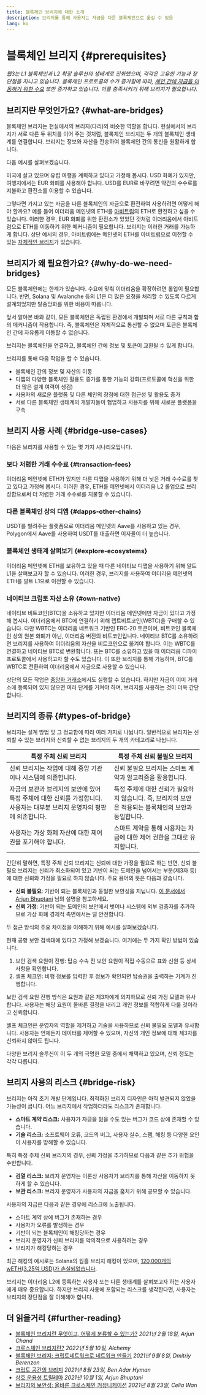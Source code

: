 ```yaml
---
title: 블록체인 브리지에 대한 소개
description: 브리지를 통해 사용자는 자금을 다른 블록체인으로 옮길 수 있음
lang: ko
---
```


# 블록체인 브리지 {#prerequisites}

_웹3는 L1 블록체인과 L2 확장 솔루션의 생태계로 진화했으며, 각각은 고유한 기능과 장단점을 지니고 있습니다. 블록체인 프로토콜의 수가 증가함에 따라, [체인 간에 자금을 이동하기 위한 수요](<https://dune.xyz/eliasimos/Bridge-Away-(from-Ethereum)>) 또한 증가하고 있습니다. 이를 충족시키기 위해 브리지가 필요합니다._

<Divider />

## 브리지란 무엇인가요? {#what-are-bridges}

블록체인 브리지는 현실에서의 브리지(다리)와 비슷한 역할을 합니다. 현실에서의 브리지가 서로 다른 두 위치를 이어 주는 것처럼, 블록체인 브리지는 두 개의 블록체인 생태계를 연결합니다. 브리지는 정보와 자산을 전송하여 블록체인 간의 통신을 원활하게 합니다.

다음 예시를 살펴보겠습니다.

미국에 살고 있으며 유럽 여행을 계획하고 있다고 가정해 봅시다. USD 화폐가 있지만, 여행지에서는 EUR 화폐를 사용해야 합니다. USD를 EUR로 바꾸려면 약간의 수수료를 지불하고 환전소를 이용할 수 있습니다.

그렇다면 가지고 있는 자금을 다른 블록체인의 자금으로 환전하여 사용하려면 어떻게 해야 할까요? 예를 들어 이더리움 메인넷의 ETH를 [아비트럼](https://arbitrum.io/)의 ETH로 환전하고 싶을 수 있습니다. 이러한 경우, EUR 화폐를 위한 환전소가 있었던 것처럼 이더리움에서 아비트럼으로 ETH를 이동하기 위한 메커니즘이 필요합니다. 브리지는 이러한 거래를 가능하게 합니다. 상단 예시의 경우, 아비트럼에는 메인넷의 ETH를 아비트럼으로 이전할 수 있는 [자체적인 브리지](https://bridge.arbitrum.io/)가 있습니다.

## 브리지가 왜 필요한가요? {#why-do-we-need-bridges}

모든 블록체인에는 한계가 있습니다. 수요에 맞춰 이더리움을 확장하려면 롤업이 필요합니다. 반면, Solana 및 Avalanche 등의 L1은 더 많은 요청을 처리할 수 있도록 다르게 설계되었지만 탈중앙화를 위한 비용이 따릅니다.

앞서 알아본 바와 같이, 모든 블록체인은 독립된 환경에서 개발되며 서로 다른 규칙과 합의 메커니즘이 작용합니다. 즉, 블록체인은 자체적으로 통신할 수 없으며 토큰은 블록체인 간에 자유롭게 이동할 수 없습니다.

브리지는 블록체인을 연결하고, 블록체인 간에 정보 및 토큰이 교환될 수 있게 합니다.

브리지를 통해 다음 작업을 할 수 있습니다.

- 블록체인 간의 정보 및 자산의 이동
- 디앱의 다양한 블록체인 활용도 증가를 통한 기능의 강화(프로토콜에 혁신을 위한 더 많은 설계 여력이 생김)
- 사용자의 새로운 플랫폼 및 다른 체인의 장점에 대한 접근성 및 활용도 증가
- 서로 다른 블록체인 생태계의 개발자들이 협업하고 사용자를 위해 새로운 플랫폼을 구축

<Divider />

## 브리지 사용 사례 {#bridge-use-cases}

다음은 브리지를 사용할 수 있는 몇 가지 시나리오입니다.

### 보다 저렴한 거래 수수료 {#transaction-fees}

이더리움 메인넷에 ETH가 있지만 다른 디앱을 사용하기 위해 더 낮은 거래 수수료를 찾고 있다고 가정해 봅시다. 이러한 경우, ETH를 메인넷에서 이더리움 L2 롤업으로 브리징함으로써 더 저렴한 거래 수수료를 지불할 수 있습니다.

### 다른 블록체인 상의 디앱 {#dapps-other-chains}

USDT를 빌려주는 플랫폼으로 이더리움 메인넷의 Aave를 사용하고 있는 경우, Polygon에서 Aave를 사용하여 USDT를 대출하면 이자율이 더 높습니다.

### 블록체인 생태계 살펴보기 {#explore-ecosystems}

이더리움 메인넷에 ETH를 보유하고 있을 때 다른 네이티브 디앱을 사용하기 위해 알트 L1을 살펴보고자 할 수 있습니다. 이러한 경우, 브리지를 사용하여 이더리움 메인넷의 ETH를 알트 L1으로 이전할 수 있습니다.

### 네이티브 크립토 자산 소유 {#own-native}

네이티브 비트코인(BTC)을 소유하고 있지만 이더리움 메인넷에만 자금이 있다고 가정해 봅시다. 이더리움에서 BTC에 연결하기 위해 랩트비트코인(WBTC)을 구매할 수 있습니다. 다만 WBTC는 이더리움 네트워크 기반인 ERC-20 토큰이며, 비트코인 블록체인 상의 원본 화폐가 아닌, 이더리움 버전의 비트코인입니다. 네이티브 BTC를 소유하려면 브리지를 사용하여 이더리움의 자산을 비트코인으로 옮겨야 합니다. 이는 WBTC를 연결하고 네이티브 BTC로 변환합니다. 또는 BTC를 소유하고 있을 때 이더리움 디파이 프로토콜에서 사용하고자 할 수도 있습니다. 이 또한 브리지를 통해 가능하며, BTC를 WBTC로 전환하여 이더리움에서 자금으로 사용할 수 있습니다.

<InfoBanner shouldCenter emoji=":bulb:">
  상단의 모든 작업은 <a href="/get-eth/">중앙화 거래소</a>에서도 실행할 수 있습니다. 하지만 자금이 이미 거래소에 등록되어 있지 않으면 여러 단계를 거쳐야 하며, 브리지를 사용하는 것이 더욱 간단합니다.
</InfoBanner>

<Divider />

## 브리지의 종류 {#types-of-bridge}

브리지는 설계 방법 및 그 정교함에 따라 여러 가지로 나뉩니다. 일반적으로 브리지는 신뢰할 수 있는 브리지와 신뢰할 수 없는 브리지의 두 개의 카테고리로 나뉩니다.

| 특정 주체 신뢰 브리지                                                                                                     | 특정 주체 신뢰 불필요 브리지                                                                          |
| ------------------------------------------------------------------------------------------------------------------------- | ----------------------------------------------------------------------------------------------------- |
| 신뢰 브리지는 작업에 대해 중앙 기관이나 시스템에 의존합니다.                                                              | 신뢰 불필요 브리지는 스마트 계약과 알고리즘을 활용합니다.                                             |
| 자금의 보관과 브리지의 보안에 있어 특정 주체에 대한 신뢰를 가정합니다. 사용자는 대부분 브리지 운영자의 평판에 의존합니다. | 특정 주체에 대한 신뢰가 필요하지 않습니다. 즉, 브리지의 보안은 적용되는 블록체인의 보안과 동일합니다. |
| 사용자는 가상 화폐 자산에 대한 제어권을 포기해야 합니다.                                                                  | 스마트 계약을 통해 사용자는 자금에 대한 제어 권한을 그대로 유지합니다.                                |

간단히 말하면, 특정 주체 신뢰 브리지는 신뢰에 대한 가정을 필요로 하는 반면, 신뢰 불필요 브리지는 신뢰가 최소화되어 있고 기반이 되는 도메인을 넘어서는 부분(제3자 등)에 대한 신뢰와 가정을 필요로 하지 않습니다. 주요 용어의 뜻은 다음과 같습니다.

- **신뢰 불필요**: 기반이 되는 블록체인과 동일한 보안성을 지닙니다. [이 문서에서 Arjun Bhuptani](https://medium.com/connext/the-interoperability-trilemma-657c2cf69f17) 님의 설명을 참고하세요.
- **신뢰 가정**: 기반이 되는 도메인의 보안에서 벗어나 시스템에 외부 검증자를 추가하므로 가상 화폐 경제적 측면에서는 덜 안전합니다.

두 접근 방식의 주요 차이점을 이해하기 위해 예시를 살펴보겠습니다.

현재 공항 보안 검색대에 있다고 가정해 보겠습니다. 여기에는 두 가지 확인 방법이 있습니다.

1. 보안 검색 요원이 진행: 탑승 수속 전 보안 요원이 직접 수동으로 표와 신원 등 상세 사항을 확인합니다.
2. 셀프 체크인: 비행 정보를 입력한 후 정보가 확인되면 탑승권을 출력하는 기계가 진행합니다.

보안 검색 요원 진행 방식은 요원과 같은 제3자에게 의지하므로 신뢰 가정 모델과 유사합니다. 사용자는 해당 요원이 올바른 결정을 내리고 개인 정보를 적합하게 다룰 것이라고 신뢰합니다.

셀프 체크인은 운영자의 역할을 제거하고 기술을 사용하므로 신뢰 불필요 모델과 유사합니다. 사용자는 언제든지 데이터를 제어할 수 있으며, 자신의 개인 정보에 대해 제3자를 신뢰하지 않아도 됩니다.

다양한 브리지 솔루션이 이 두 개의 극명한 모델 중에서 채택하고 있으며, 신뢰 정도는 각각 다릅니다.

<Divider />

## 브리지 사용의 리스크 {#bridge-risk}

브리지는 아직 초기 개발 단계입니다. 최적화된 브리지 디자인은 아직 발견되지 않았을 가능성이 큽니다. 어느 브리지에서 작업하더라도 리스크가 존재합니다.

- **스마트 계약 리스크:** 사용자가 자금을 잃을 수도 있는 버그가 코드 상에 존재할 수 있습니다.
- **기술 리스크:** 소프트웨어 오류, 코드의 버그, 사용자 실수, 스팸, 해킹 등 다양한 요인이 사용자를 방해할 수 있습니다.

특히 특정 주체 신뢰 브리지의 경우, 신뢰 가정을 추가하므로 다음과 같은 추가 위험을 수반합니다.

- **검열 리스크:** 브리지 운영자는 이론상 사용자가 브리지를 통해 자산을 이동하지 못하게 할 수 있습니다.
- **보관 리스크:** 브리지 운영자가 사용자의 자금을 훔치기 위해 공모할 수 있습니다.

사용자의 자금은 다음과 같은 경우에 리스크에 노출됩니다.

- 스마트 계약 상에 버그가 존재하는 경우
- 사용자가 오류를 발생하는 경우
- 기반이 되는 블록체인이 해킹당하는 경우
- 브리지 운영자가 신뢰 브리지를 악의적으로 사용하려는 경우
- 브리지가 해킹당하는 경우

최근 해킹의 예시로는 Solana의 웜홀 브리지 해킹이 있으며, [120,000개의 wETH(3.25억 USD)가 손실되었습니다](https://rekt.news/wormhole-rekt/).

브리지는 이더리움 L2에 등록하는 사용자 또는 다른 생태계를 살펴보고자 하는 사용자에게 매우 중요합니다. 하지만 브리지 사용에 포함되는 리스크를 생각한다면, 사용자는 브리지의 장단점을 잘 이해해야 합니다.

<Divider />

## 더 읽을거리 {#further-reading}

- [블록체인 브리지란 무엇이고, 어떻게 분류할 수 있는가?](https://blog.li.finance/what-are-blockchain-bridges-and-how-can-we-classify-them-560dc6ec05fa) _2021년 2월 18일, Arjun Chand_
- [크로스체인 브리지란?](https://www.alchemy.com/overviews/cross-chain-bridges) *2022년 5월 10일, Alchemy*
- [블록체인 브리지: 크립토네트워크로 네트워크 만들기](https://medium.com/1kxnetwork/blockchain-bridges-5db6afac44f8) _2021년 9월 8일, Dmitriy Berenzon_
- [크립토 공간의 브리지](https://medium.com/chainsafe-systems/bridges-in-crypto-space-12e158f5fd1e) _2021년 8월 23일, Ben Adar Hyman_
- [상호 운용성 트릴레마](https://medium.com/connext/the-interoperability-trilemma-657c2cf69f17) _2021년 10월 1일, Arjun Bhuptani_
- [브리지의 보안성: 올바른 크로스체인 커뮤니케이션](https://medium.com/dragonfly-research/secure-the-bridge-cross-chain-communication-done-right-part-i-993f76ffed5d) _2021년 8월 23일, Celia Wan_
